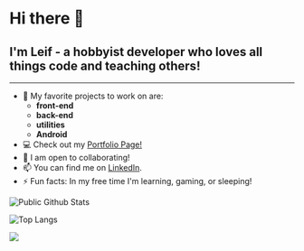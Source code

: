 # Hi there 👋

## I'm **Leif** - a hobbyist developer who loves all things **code** and **teaching others**!
___

- 💖 My favorite projects to work on are:
  * **front-end**
  * **back-end**
  * **utilities**
  * **Android**
- 💻 Check out my [Portfolio Page!](https://leif-w.github.io/)
- 👯 I am open to collaborating!
- 📫 You can find me on [LinkedIn](https://www.linkedin.com/in/leifwesterlind/).
- ⚡ Fun facts: In my free time I'm learning, gaming, or sleeping!

![Public Github Stats](https://github-readme-stats.vercel.app/api?username=leif-w&layout=compact&show_icons=true&hide_border=true&theme=onedark)

![Top Langs](https://github-readme-stats.vercel.app/api/top-langs/?username=leif-w&layout=compact&show_icons=true&hide_border=true&theme=onedark)

<!-- GitHub Tropies -->
<img src="https://github-profile-trophy.vercel.app/?username=leif-w&column=7&theme=onedark"/>
